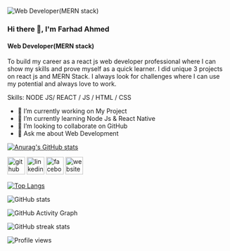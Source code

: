 ![Web Developer(MERN stack)](https://i.ibb.co/2667JyP/Logo-2.png)
### Hi there 👋, I'm Farhad Ahmed
#### Web Developer(MERN stack)


To build my career as a react js web developer professional where I can show my skills and prove myself as a quick learner. I did unique 3 projects on react js and MERN Stack. I always look for challenges where I can use my potential and always love to work.

Skills: NODE JS/ REACT / JS / HTML / CSS

- 🔭 I’m currently working on My Project 
- 🌱 I’m currently learning Node Js & React Native 
- 👯 I’m looking to collaborate on GitHub  
- 💬 Ask me about Web Development 

[![Anurag's GitHub stats](https://github-readme-stats.vercel.app/api?username=farhadahmed1)](https://github.com/anuraghazra/github-readme-stats)

[<img src='https://cdn.jsdelivr.net/npm/simple-icons@3.0.1/icons/github.svg' alt='github' height='40'>](https://github.com/https://github.com/farhadahmed1)  [<img src='https://cdn.jsdelivr.net/npm/simple-icons@3.0.1/icons/linkedin.svg' alt='linkedin' height='40'>](https://www.linkedin.com/in/https://www.linkedin.com/in/farhadahmed20//)  [<img src='https://cdn.jsdelivr.net/npm/simple-icons@3.0.1/icons/facebook.svg' alt='facebook' height='40'>](https://www.facebook.com/https://www.facebook.com/farhad.ahmed0/)  [<img src='https://cdn.jsdelivr.net/npm/simple-icons@3.0.1/icons/icloud.svg' alt='website' height='40'>](https://farhadahmed.netlify.app/)  

[![Top Langs](https://github-readme-stats.vercel.app/api/top-langs/?username=https://github.com/farhadahmed1)](https://github.com/anuraghazra/github-readme-stats)

![GitHub stats](https://github-readme-stats.vercel.app/api?username=https://github.com/farhadahmed1&show_icons=true)  

![GitHub Activity Graph](https://activity-graph.herokuapp.com/graph?username=https://github.com/farhadahmed1)  

![GitHub streak stats](https://github-readme-streak-stats.herokuapp.com/?user=https://github.com/farhadahmed1)  

![Profile views](https://gpvc.arturio.dev/https://github.com/farhadahmed1)  




